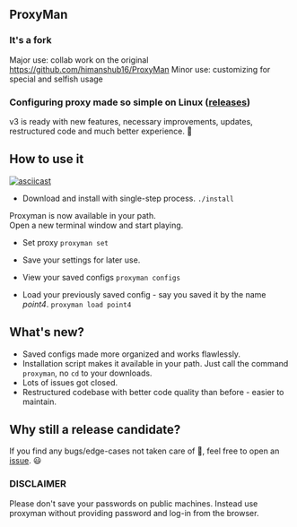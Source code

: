 ## ProxyMan


### It's a fork

Major use: collab work on the original https://github.com/himanshub16/ProxyMan
Minor use: customizing for special and selfish usage

### Configuring proxy made so simple on Linux ([releases](https://github.com/himanshub16/ProxyMan/releases/))


v3 is ready with new features, necessary improvements, updates, restructured code and much better experience. :tada:

## How to use it
[![asciicast](https://asciinema.org/a/CVha4PPMdjkU7a1XihD9PItrz.png)](https://asciinema.org/a/CVha4PPMdjkU7a1XihD9PItrz)

* Download and install with single-step process.
```./install```

Proxyman is now available in your path.  
Open a new terminal window and start playing.

* Set proxy
```proxyman set```

* Save your settings for later use.
* View your saved configs
```proxyman configs```
* Load your previously saved config - say you saved it by the name *point4*.
```proxyman load point4```

## What's new?
* Saved configs made more organized and works flawlessly.
* Installation script makes it available in your path. Just call the command `proxyman`, no `cd` to your downloads.
* Lots of issues got closed.
* Restructured codebase with better code quality than before - easier to maintain.


## Why still a release candidate?
If you find any bugs/edge-cases not taken care of :see_no_evil:, feel free to open an [issue](https://github.com/ProxyMan/issues).
:smiley:


### DISCLAIMER
Please don't save your passwords on public machines. Instead use proxyman without providing password and log-in from the browser.
